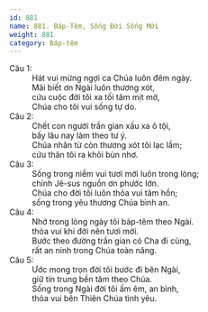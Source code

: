 ```yaml
---
id: 881
name: 881. Báp-Têm, Sống Đời Sống Mới
weight: 881
category: Báp-têm
---
```

<dl><dt>Câu 1:</dt><dd data-verse="1">Hát vui mừng ngợi ca Chúa luôn đêm ngày. <br/>Mãi biết ơn Ngài luôn thương xót, <br/>cứu cuộc đời tôi xa tối tăm mịt mờ, <br/>Chúa cho tôi vui sống tự do. </dd><dt>Câu 2:</dt><dd data-verse="2">Chết con người trần gian xấu xa ô tội, <br/>bấy lâu nay làm theo tư ý. <br/>Chúa nhân từ còn thương xót tôi lạc lầm; <br/>cứu thân tôi ra khỏi bùn nhơ. </dd><dt>Câu 3:</dt><dd data-verse="3">Sống trong niềm vui tươi mới luôn trong lòng; <br/>chính Jê-sus nguồn ơn phước lớn. <br/>Chúa cho đời tôi luôn thỏa vui tâm hồn; <br/>sống trong yêu thương Chúa bình an. </dd><dt>Câu 4:</dt><dd data-verse="4">Nhớ trong lòng ngày tôi báp-têm theo Ngài. <br/>thỏa vui khi đời nên tươi mới. <br/>Bước theo đường trần gian có Cha đi cùng, <br/>rất an ninh trong Chúa toàn năng. </dd><dt>Câu 5:</dt><dd data-verse="5">Ước mong trọn đời tôi bước đi bên Ngài, <br/>giữ tín trung bền tâm theo Chúa. <br/>Sống trong Ngài đời tôi ấm êm, an bình, <br/>thỏa vui bên Thiên Chúa tình yêu. </dd></dl>
